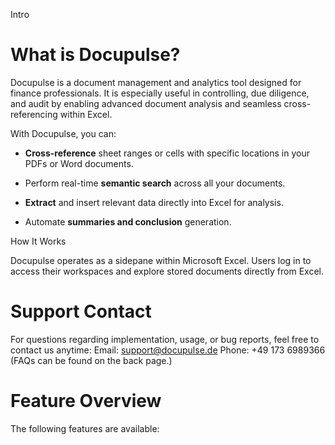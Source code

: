 Intro

# What is Docupulse?

Docupulse is a document management and analytics tool designed for finance professionals. It is especially useful in controlling, due diligence, and audit by enabling advanced document analysis and seamless cross-referencing within Excel.

With Docupulse, you can:

- **Cross-reference** sheet ranges or cells with specific locations in your PDFs or Word documents.

- Perform real-time **semantic search** across all your documents.

- **Extract** and insert relevant data directly into Excel for analysis.

- Automate **summaries and conclusion** generation.

How It Works

Docupulse operates as a sidepane within Microsoft Excel. Users log in to access their workspaces and explore stored documents directly from Excel.

# Support Contact
For questions regarding implementation, usage, or bug reports, feel free to contact us anytime:
Email: support@docupulse.de
Phone: +49 173 6989366
(FAQs can be found on the back page.)

# Feature Overview
The following features are available: